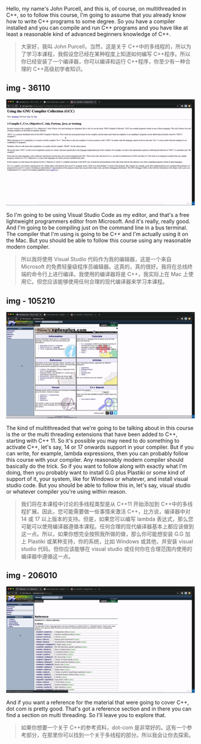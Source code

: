Hello, my name's John Purcell, and this is, of course, on multithreaded in C++, so to follow this course, I'm going to assume that you already know how to write C++ programs to some degree. So you have a compiler installed and you can compile and run C++ programs and you have like at least a reasonable kind of advanced beginners knowledge of C++.

> 大家好，我叫 John Purcell，当然，这是关于 C++中的多线程的，所以为了学习本课程，我假设您已经在某种程度上知道如何编写 C++程序。所以你已经安装了一个编译器，你可以编译和运行 C++程序，你至少有一种合理的 C++高级初学者知识。

## img - 36110

![](./image/video.mp4_000102.002.jpg)

So I'm going to be using Visual Studio Code as my editor, and that's a free lightweight programmers editor from Microsoft. And it's really, really good. And I'm going to be compiling just on the command line in a bus terminal. The compiler that I'm using is going to be C++ and I'm actually using it on the Mac. But you should be able to follow this course using any reasonable modern compiler.

> 所以我将使用 Visual Studio 代码作为我的编辑器，这是一个来自 Microsoft 的免费轻量级程序员编辑器。这真的，真的很好。我将在总线终端的命令行上进行编译。我使用的编译器将是 C++，我实际上在 Mac 上使用它。但您应该能够使用任何合理的现代编译器来学习本课程。

## img - 105210

![](./image/video.mp4_000200.788.jpg)

The kind of multithreaded that we're going to be talking about in this course is the or the multi threading extensions that have been added to C++, starting with C++ 11. So it's possible you may need to do something to activate C++, let's say, 14 or 17 onwards support in your compiler. But if you can write, for example, lambda expressions, then you can probably follow this course with your compiler. Any reasonably modern compiler should basically do the trick. So if you want to follow along with exactly what I'm doing, then you probably want to install G.G plus Plastiki or some kind of support of it, your system, like for Windows or whatever, and install visual studio code. But you should be able to follow this in, let's say, visual studio or whatever compiler you're using within reason.

> 我们将在本课程中讨论的多线程类型是从 C++11 开始添加到 C++中的多线程扩展。因此，您可能需要做一些事情来激活 C++，比方说，编译器中对 14 或 17 以上版本的支持。但是，如果您可以编写 lambda 表达式，那么您可能可以使用编译器遵循本课程。任何合理的现代编译器基本上都应该做到这一点。所以，如果你想完全按照我所做的做，那么你可能想安装 G.G 加上 Plastiki 或某种支持，你的系统，比如 Windows 或其他，并安装 visual studio 代码。但你应该能够在 visual studio 或任何你在合理范围内使用的编译器中遵循这一点。

## img - 206010

![](./image/video.mp4_000221.953.jpg)

And if you want a reference for the material that were going to cover C++, dot com is pretty good. That's got a reference section and in there you can find a section on multi threading. So I'll leave you to explore that.

> 如果你想要一个关于 C++的参考资料，dot-com 是非常好的。这有一个参考部分，在那里你可以找到一个关于多线程的部分。所以我会让你去探索。
